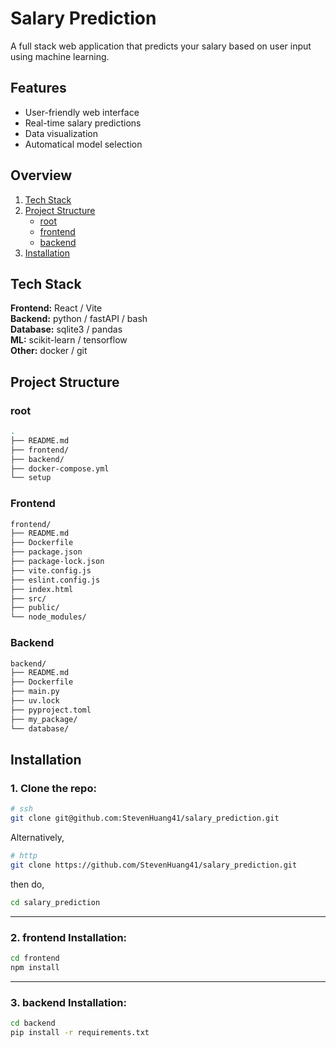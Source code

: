 # Salary Prediction

A full stack web application that predicts your salary
based on user input using machine learning.

<!-- ## Motivation -->

## Features

- User-friendly web interface
- Real-time salary predictions
- Data visualization
- Automatical model selection

## Overview
1. [Tech Stack](#tech-stack)
2. [Project Structure](#project-structurej)
    - [root](#root)
    - [frontend](#frontend)
    - [backend](#backend)
3. [Installation](#installation)

## Tech Stack

**Frontend:** React / Vite  
**Backend:** python / fastAPI / bash  
**Database:** sqlite3 / pandas  
**ML:** scikit-learn / tensorflow   
**Other:** docker / git

## Project Structure
### root

```sh
.
├── README.md
├── frontend/
├── backend/
├── docker-compose.yml
└── setup
```

### Frontend

```sh
frontend/
├── README.md
├── Dockerfile
├── package.json
├── package-lock.json
├── vite.config.js
├── eslint.config.js
├── index.html
├── src/
├── public/
└── node_modules/
```

### Backend

```sh
backend/
├── README.md
├── Dockerfile
├── main.py
├── uv.lock
├── pyproject.toml
├── my_package/
└── database/
```

## Installation

### 1. Clone the repo:  

```sh
# ssh
git clone git@github.com:StevenHuang41/salary_prediction.git
```

Alternatively,  

```sh
# http  
git clone https://github.com/StevenHuang41/salary_prediction.git
``` 
then do,  
```sh
cd salary_prediction
```  

---

### 2. frontend Installation:
```sh
cd frontend
npm install
```  

---

### 3. backend Installation:
```sh
cd backend
pip install -r requirements.txt
```  

<!-- 3. Access frontend page via browser  
example:
![setup ip information](./readme_images/setup_ip_image)  
    ```https
    http://[local IP address]:3000/
    ```  
    change `[local IP address]` to the value shown in terminal  

    you can now start entering informations and predict your salary!
     -->

<!-- 2. Start the app with `setup`
    ```sh
    ./setup -b
    ```  
    see './setup --help' for further imformations  
    checkout [without docker setup](#overview) -->

<!-- *italics*

***bold and italics***

~~crossed off~~

<mark>highlight</mark>

X<sup>2</sup>

H<sub>2</sub>O

This is `const c = 10`

```bash
docker build -t backend .
docker run -it backend
```

    print('like code')
    print('just indent')

[link](https://google.com)

<https://google.com>

![logo](./backend/images/features_heatmap.png)


> block
> code
>> syntax
>>> can
>>> have
>>>> multiple.
>>>>
>>>> layer

divide

___

line1

divide

---

line2

divide

***

line3

1. item 1
2. item 2
3. item 3

---

1. item 1
1. item 2
1. item 3

---

* p1
* p2
* p3

---

+ p1
+ p2
+ p3

---

- p1
    + a
    + b
        * c
            1. d
            1. e
- p2
- p3

| col1  | col2    |
| :---: | ------: |
| this  | is      |
| an    | example |
| table | with    |
| two   | columns |

---

- [ ] checkbox
- [x] checked -->